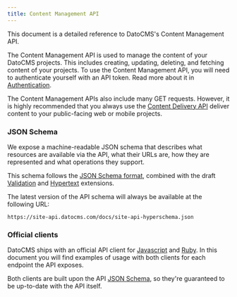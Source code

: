```yaml
---
title: Content Management API
---
```


This document is a detailed reference to DatoCMS's Content Management API.

The Content Management API is used to manage the content of your DatoCMS projects. This includes creating, updating, deleting, and fetching content of your projects. To use the Content Management API, you will need to authenticate yourself with an API token. Read more about it in [Authentication](/docs/content-management-api/#authentication).

The Content Management APIs also include many GET requests. However, it is highly recommended that you always use the [Content Delivery API](/docs/content-delivery-api/) deliver content to your public-facing web or mobile projects.

### JSON Schema

We expose a machine-readable JSON schema that describes what resources are available via the API, what their URLs are, how they are represented and what operations they support.

This schema follows the [JSON Schema format](http://json-schema.org/), combined with the draft [Validation](http://tools.ietf.org/html/draft-fge-json-schema-validation-00) and [Hypertext](http://tools.ietf.org/html/draft-luff-json-hyper-schema-00) extensions.

The latest version of the API schema will always be available at the following URL:

```
https://site-api.datocms.com/docs/site-api-hyperschema.json
```

### Official clients

DatoCMS ships with an official API client for [Javascript](https://github.com/datocms/js-datocms-client) and [Ruby](https://github.com/datocms/ruby-datocms-client).
In this document you will find examples of usage with both clients for each endpoint the API exposes.

Both clients are built upon the API [JSON Schema](/docs/content-management-api/#schema), so they're guaranteed to be up-to-date with the API itself.
